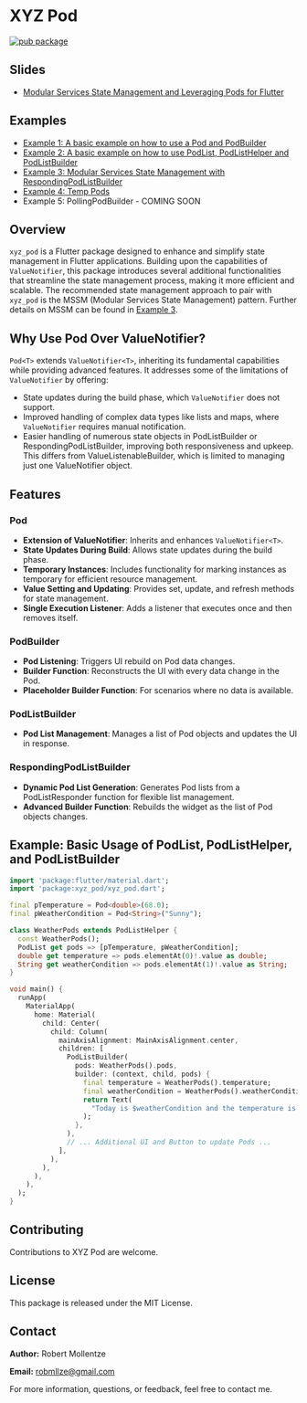 # XYZ Pod

[![pub package](https://img.shields.io/pub/v/xyz_pod.svg)](https://pub.dev/packages/xyz_pod)

## Slides

- [Modular Services State Management and Leveraging Pods for Flutter](https://docs.google.com/presentation/d/11lI1OmV06dB7GMnVSKnna-Yu5s2A1OgMLRbnFEI2m8w/edit?usp=sharing)

## Examples

- [Example 1: A basic example on how to use a Pod and PodBuilder](https://github.com/robmllze/xyz_pod/blob/main/more_examples/example_pod_builder/lib/main.dart)
- [Example 2: A basic example on how to use PodList, PodListHelper and PodListBuilder](https://github.com/robmllze/xyz_pod/blob/main/more_examples/example_pod_list_builder/lib/main.dart)
- [Example 3: Modular Services State Management with RespondingPodListBuilder](https://github.com/robmllze/xyz_pod/blob/main/more_examples/example_responding_pod_list_builder/lib/main.dart)
- [Example 4: Temp Pods](https://github.com/robmllze/xyz_pod/blob/main/more_examples/example_temp_pods/lib/main.dart)
- Example 5: PollingPodBuilder - COMING SOON

## Overview
`xyz_pod` is a Flutter package designed to enhance and simplify state management in Flutter applications. Building upon the capabilities of `ValueNotifier`, this package introduces several additional functionalities that streamline the state management process, making it more efficient and scalable. The recommended state management approach to pair with `xyz_pod` is the MSSM (Modular Services State Management) pattern. Further details on MSSM can be found in [Example 3](https://github.com/robmllze/xyz_pod/blob/main/more_examples/example_responsive_pod_list_builder/lib/main.dart).

## Why Use Pod Over ValueNotifier?
`Pod<T>` extends `ValueNotifier<T>`, inheriting its fundamental capabilities while providing advanced features. It addresses some of the limitations of `ValueNotifier` by offering:
- State updates during the build phase, which `ValueNotifier` does not support.
- Improved handling of complex data types like lists and maps, where `ValueNotifier` requires manual notification.
- Easier handling of numerous state objects in PodListBuilder or RespondingPodListBuilder, improving both responsiveness and upkeep. This differs from ValueListenableBuilder, which is limited to managing just one ValueNotifier object.

## Features

### Pod<T>
- **Extension of ValueNotifier**: Inherits and enhances `ValueNotifier<T>`.
- **State Updates During Build**: Allows state updates during the build phase.
- **Temporary Instances**: Includes functionality for marking instances as temporary for efficient resource management.
- **Value Setting and Updating**: Provides set, update, and refresh methods for state management.
- **Single Execution Listener**: Adds a listener that executes once and then removes itself.

### PodBuilder
- **Pod Listening**: Triggers UI rebuild on Pod data changes.
- **Builder Function**: Reconstructs the UI with every data change in the Pod.
- **Placeholder Builder Function**: For scenarios where no data is available.

### PodListBuilder
- **Pod List Management**: Manages a list of Pod objects and updates the UI in response.

### RespondingPodListBuilder
- **Dynamic Pod List Generation**: Generates Pod lists from a PodListResponder function for flexible list management.
- **Advanced Builder Function**: Rebuilds the widget as the list of Pod objects changes.

## Example: Basic Usage of PodList, PodListHelper, and PodListBuilder

```dart
import 'package:flutter/material.dart';
import 'package:xyz_pod/xyz_pod.dart';

final pTemperature = Pod<double>(68.0);
final pWeatherCondition = Pod<String>("Sunny");

class WeatherPods extends PodListHelper {
  const WeatherPods();
  PodList get pods => [pTemperature, pWeatherCondition];
  double get temperature => pods.elementAt(0)!.value as double;
  String get weatherCondition => pods.elementAt(1)!.value as String;
}

void main() {
  runApp(
    MaterialApp(
      home: Material(
        child: Center(
          child: Column(
            mainAxisAlignment: MainAxisAlignment.center,
            children: [
              PodListBuilder(
                pods: WeatherPods().pods,
                builder: (context, child, pods) {
                  final temperature = WeatherPods().temperature;
                  final weatherCondition = WeatherPods().weatherCondition;
                  return Text(
                    "Today is $weatherCondition and the temperature is $temperature°F.",
                  );
                },
              ),
              // ... Additional UI and Button to update Pods ...
            ],
          ),
        ),
      ),
    ),
  );
}
```

## Contributing

Contributions to XYZ Pod are welcome.

## License

This package is released under the MIT License.

## Contact

**Author:** Robert Mollentze

**Email:** robmllze@gmail.com

For more information, questions, or feedback, feel free to contact me.